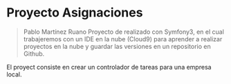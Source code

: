 Proyecto Asignaciones
============
> Pablo Martínez Ruano
Proyecto de realizado con Symfony3, en el cual trabajeremos con un IDE en la nube (Cloud9) 
para aprender a realizar proyectos en la nube y guardar las versiones en un repositorio en Github.

El proyect consiste en crear un controlador de tareas para una empresa local.
